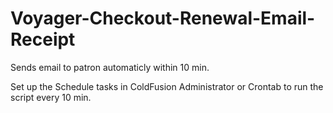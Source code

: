 # Voyager-Checkout-Renewal-Email-Receipt

Sends email to patron automaticly within 10 min.

Set up the Schedule tasks in ColdFusion Administrator or Crontab to run the script every 10 min.
